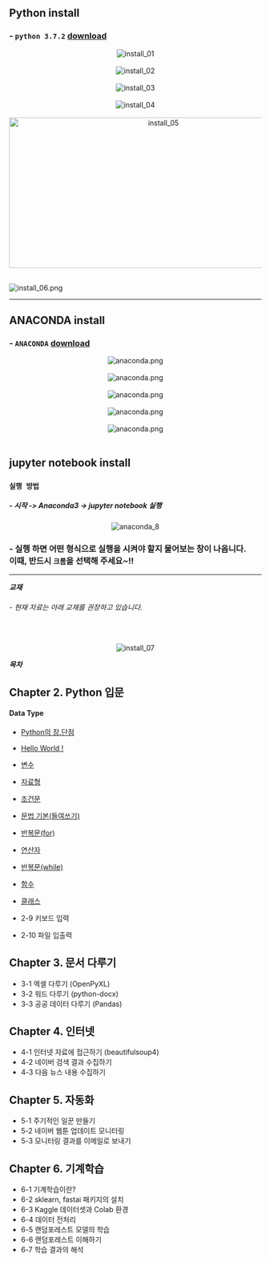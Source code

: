 
## Python install
###  - `python 3.7.2` [download](https://www.python.org/ftp/python/3.7.2/python-3.7.2-amd64.exe)<br>



<!-- 이미지 가운데 정렬 -->
<p align="center">
  <img src="./image/111.png" alt="install_01"><br><br>
  <img src="./image/222.png" alt="install_02"><br><br>
  <img src="./image/333.png" alt="install_03"><br><br>
  <img src="./image/444.jpg" alt="install_04"><br><br>
  <img src="./image/555.png" alt="install_05" width="600" height="300"><br><br>
  </p>
  <div class="centered-image">
    <img src="./image/666.png" alt="install_06.png">
  </div>

---

## ANACONDA install
### - `ANACONDA` [download](https://www.anaconda.com/download)
<p align="center">
  <img src="./image/anaconda.png" alt="anaconda.png"><br><br>
  <img src="./image/anaconda_1.png" alt="anaconda.png"><br><br>
  <img src="./image/anaconda_2.png" alt="anaconda.png"><br><br>
  <img src="./image/anaconda_3.png" alt="anaconda.png"><br><br>
  <img src="./image/anaconda_4.png" alt="anaconda.png"><br><br>
</p>

## jupyter notebook install

### `실행 방법`

##### - 시작 -> Anaconda3 -> jupyter notebook 실행

<p align="center">
  <img src="./image/anaconda_8.png" alt="anaconda_8">
</p>

### - 실행 하면 어떤 형식으로 실행을 시켜야 할지 물어보는 창이 나옵니다.<br>이때, 반드시 `크롬`을 선택해 주세요~!!


<!--
---

### - `방법2`

<p align="center">
  <img src="./image/444.jpg" alt="install_04"><br><br>
  <img src="./image/555.png" alt="install_05">
</p>
<br>

#### `C 드라이브로 이동`
<p align="center">
  <img src="./image/console_1.png" alt="anaconda.png">
</p>

`````
cd\
`````
<br>

#### `사용할 폴더 생성`
<p align="center">
  <img src="./image/console_2.png" alt="anaconda.png">
</p>

`````
md (사용할 폴더 이름)
`````
<br>

#### `생성된 폴더로 이동`
<p align="center">
  <img src="./image/console_3.png" alt="anaconda.png">
</p>

`````
cd (생성된 폴더 이름)
`````
<br>

#### `jupyter notebook 설치`
<p align="center">
  <img src="./image/console_4.png" alt="anaconda.png">
</p>

`````
pip install jupyter notebook
`````
<br>

#### `jupyter notebook 실행`
<p align="center">
  <img src="./image/console_5.png" alt="anaconda.png">
</p>

`````
jupyter notebook
`````

- 두 가지 방법 중 아무거나 선택해서 설치.
-->

---

___교재___

###### - 현재 자료는 아래 교재를 권장하고 있습니다.
<br>

<!-- 이미지 가운데 정렬 -->
<p align="center">
  <img src="./image/book.png" alt="install_07">
</p>



___목차___
## Chapter 2. Python 입문
#### Data Type
<div id="DataType">
<!-- 특정 위치에 해당하는 내용 -->
</div>

<!-- - [데이터타입의 종류](./Chapter_2/ .md)
- [변수](./Chapter_2/ .md) -->

- [Python의 장.단점](./Chapter_2/Advantages.md)
- [Hello World !](./Chapter_2/Start.md)
- [변수](./Chapter_2/Variable.md)
- [자료형](./Chapter_2/dataType.md)
- [조건문](./Chapter_2/if_else.md)
- [문법 기본(들여쓰기)](./Chapter_2/space.md)
- [반복문(for)](./Chapter_2/loopFor.md)
- [연산자](./Chapter_2/Operators.md)
- [반복문(while)](./Chapter_2/loopWhile.md)
- [함수](./Chapter_2/Function.md)
- [클래스](./Chapter_2/class.md)

- 2-9 키보드 입력
- 2-10 파일 입출력

## Chapter 3. 문서 다루기
- 3-1 엑셀 다루기 (OpenPyXL)
- 3-2 워드 다루기 (python-docx)
- 3-3 공공 데이터 다루기 (Pandas)

## Chapter 4. 인터넷
- 4-1 인터넷 자료에 접근하기 (beautifulsoup4)
- 4-2 네이버 검색 결과 수집하기
- 4-3 다음 뉴스 내용 수집하기

## Chapter 5. 자동화
- 5-1 주기적인 일꾼 만들기
- 5-2 네이버 웹툰 업데이트 모니터링
- 5-3 모니터링 결과를 이메일로 보내기

## Chapter 6. 기계학습
- 6-1 기계학습이란?
- 6-2 sklearn, fastai 패키지의 설치
- 6-3 Kaggle 데이터셋과 Colab 환경
- 6-4 데이터 전처리
- 6-5 랜덤포레스트 모델의 학습
- 6-6 랜덤포레스트 이해하기
- 6-7 학습 결과의 해석

